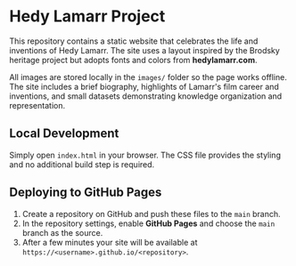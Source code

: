 # Hedy Lamarr Project

This repository contains a static website that celebrates the life and inventions of Hedy Lamarr. The site uses a layout inspired by the Brodsky heritage project but adopts fonts and colors from **hedylamarr.com**.

All images are stored locally in the `images/` folder so the page works offline. The site includes a brief biography, highlights of Lamarr's film career and inventions, and small datasets demonstrating knowledge organization and representation.

## Local Development
Simply open `index.html` in your browser. The CSS file provides the styling and no additional build step is required.

## Deploying to GitHub Pages
1. Create a repository on GitHub and push these files to the `main` branch.
2. In the repository settings, enable **GitHub Pages** and choose the `main` branch as the source.
3. After a few minutes your site will be available at `https://<username>.github.io/<repository>`.
